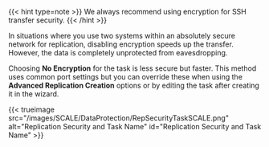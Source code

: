 &NewLine;

{{< hint type=note >}}
We always recommend using encryption for SSH transfer security.
{{< /hint >}}

In situations where you use two systems within an absolutely secure network for replication, disabling encryption speeds up the transfer.
However, the data is completely unprotected from eavesdropping.

Choosing **No Encryption** for the task is less secure but faster.
This method uses common port settings but you can override these when using the **Advanced Replication Creation** options or by editing the task after creating it in the wizard.

{{< trueimage src="/images/SCALE/DataProtection/RepSecurityTaskSCALE.png" alt="Replication Security and Task Name" id="Replication Security and Task Name" >}}
